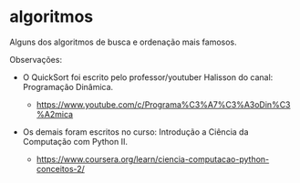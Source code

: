 # algoritmos


Alguns dos algoritmos de busca e ordenação mais famosos. 

Observações:
  - O QuickSort foi escrito pelo professor/youtuber Halisson do canal: Programação Dinâmica.
      - https://www.youtube.com/c/Programa%C3%A7%C3%A3oDin%C3%A2mica
  
  - Os demais foram escritos no curso: Introdução a Ciência da Computação com Python II.
      -  https://www.coursera.org/learn/ciencia-computacao-python-conceitos-2/
